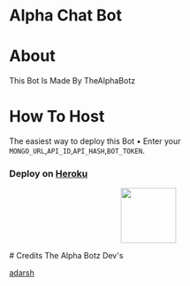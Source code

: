 # Alpha Chat Bot
# About
This Bot Is Made By TheAlphaBotz
# How To Host

The easiest way to deploy this Bot
• Enter your ```MONGO_URL```,```API_ID```,```API_HASH```,```BOT_TOKEN```.

### Deploy on [Heroku](https://heroku.com)

<p align="center"><a href="https://heroku.com/deploy?template=https://github.com/utkarshdubey2008/ChatGptBots"> <img src="https://img.shields.io/badge/Deploy%20To%20Heroku-black?style=for-the-badge&logo=heroku" width="100" height="98.45"/></a></p>
# Credits
The Alpha Botz Dev's

[adarsh](https://t.me/adarsh2626)
